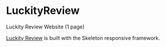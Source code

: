 LuckityReview
=============

Luckity Review Website (1 page)

[Luckity Review](http://www.luckityreview.com) is built with the Skeleton responsive framework. 

